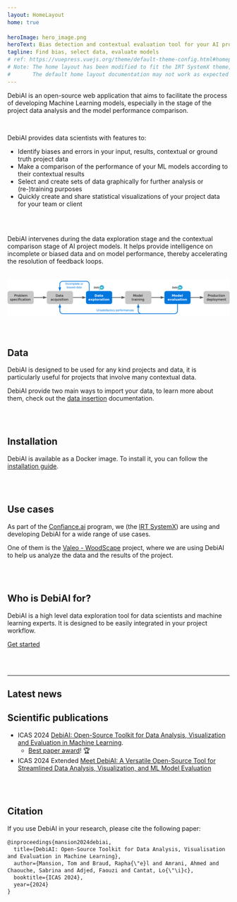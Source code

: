 ```yaml
---
layout: HomeLayout
home: true

heroImage: hero_image.png
heroText: Bias detection and contextual evaluation tool for your AI projects
tagline: Find bias, select data, evaluate models
# ref: https://vuepress.vuejs.org/theme/default-theme-config.html#homepage
# Note: The home layout has been modified to fit the IRT SystemX theme,
#       The default home layout documentation may not work as expected
---
```


<!-- Features -->

<FeaturesOverview :features="[
    {
      title: 'Bias detection',
      description: 'DebiAI offers a large and expending set of graphical tools making the detection of bias in the data of your projects easier.',
      imageLink: 'features/bar_plot.svg',
      elementIdDestination: 'Bias detection'
    },
    {
      title: 'Model results comparison',
      description: 'Find which model is better on the contexts that matters the most for your project.',
      imageLink: 'features/trophy.svg',
      elementIdDestination: 'Contextual model comparison'
    },
    {
      title: 'Data selection',
      description: 'With the DebiAi graphical tools and high-level filters, select data for training purpose or for additional exploration.',
      imageLink: 'features/loop.svg',
      elementIdDestination: 'Data selection'
    },
  ]"
/>

<!-- Project description -->

DebiAI is an open-source web application that aims to facilitate the process of developing Machine Learning models, especially in the stage of the project data analysis and the model performance comparison.

<br>

DebiAI provides data scientists with features to:

- Identify biases and errors in your input, results, contextual or ground truth project data
- Make a comparison of the performance of your ML models according to their contextual results
- Select and create sets of data graphically for further analysis or (re-)training purposes
- Quickly create and share statistical visualizations of your project data for your team or client

<br>
<br>

<FeaturesList :features="[
    {
      title: 'Bias detection',
      description: 'Bias in data can lead to unfair or inaccurate predictions, it is important to detect and mitigate bias in your data before training any model.\n\n With DebiAI, you can easily detect bias in your data. Our analysis page provides a wide range of tools to help you identify bias in your data.',
      imageLink: 'features/Bias.png',
      linkTitle: 'Bias detection widgets documentation →',
      linkDestination: './dashboard/widgets/#bias-detection'
    },
    {
      title: 'Outliers detection',
      description: 'Outliers can have a significant impact on the results of your model. Searching for outliers in your data is an important and time-consuming task.\n\n DebiAI provides a set of tools to help you identify outliers in your data. Our analysis page provides a wide range of tools to help you identify outliers in your data.',
      imageLink: 'features/Outliers.png',
      linkTitle: 'Outliers detection widgets documentation →',
      linkDestination: './dashboard/widgets/#outliers-detection'
    },
    {
      title: 'Contextual model comparison',
      description: 'Selecting the best model for your project can be a difficult task and is often based on the global performance of the model. Being able to compare the performance of your models according to the contexts that matter the most for your project is a key feature of DebiAI.',
      imageLink: 'features/Models.png',
      linkTitle: 'Model evaluation widgets documentation →',
      linkDestination: './dashboard/widgets/#model-evaluation'
    },
    {
      title: 'Data selection',
      description: 'Selecting specific data for your project can be challenging with the existing tools. DebiAI widgets are designed to help you select data graphically to do in depth analysis, for training purposes, for cleaning, sharing or any other purpose.',
      imageLink: 'features/Selections.png',
      linkTitle: 'Data selection widgets documentation →',
      linkDestination: './dashboard/widgets/#data-selection'
    },
    {
      title: 'Efficient data visualization',
      description: 'Generating the same visualization every time the project data changes or when new models are trained is a time-consuming task. DebiAI provides features to help you quickly create and share statistical visualizations. By saving your dashboard layout, you can easily generate the same visualization every time you need it.',
      imageLink: 'features/ans.png',
      linkTitle: 'More about the DebiAI dashboard features →',
      linkDestination: './dashboard/#dashboard',
      shadow: true
    },
   ]"
/>

DebiAI intervenes during the data exploration stage and the contextual comparison stage of AI project models. It helps provide intelligence on incomplete or biased data and on model performance, thereby accelerating the resolution of feedback loops.

<br>

<div style="text-align: center;">
    <img class="debiai_activity" id="debiai_activity_h" src="./debiai_activity_h.png" alt="DebiAI activity"/>
    <img class="debiai_activity" id="debiai_activity_v" src="./debiai_activity_v.png" alt="DebiAI activity"/>
</div>

<style>
  .debiai_activity {
    width: 900px;
    padding-bottom: 40px;
    margin: 0 auto;
  }

  #debiai_activity_h {
    display: block;
  }

  #debiai_activity_v {
    width: 400px;
    display: none;
  }

  @media (max-width: 768px) {
    #debiai_activity_h {
      display: none;
    }

    #debiai_activity_v {
      display: block;
    }
  }
</style>

## Data

DebiAI is designed to be used for any kind projects and data, it is particularly useful for projects that involve many contextual data.

DebiAI provide two main ways to import your data, to learn more about them, check out the [data insertion](dataInsertion/README.md#inserting-data-into-debiai) documentation.

<br>
<br>

## Installation

DebiAI is available as a Docker image. To install it, you can follow the [installation guide](introduction/gettingStarted/installation/README.md#installation).

<br>
<br>

## Use cases

As part of the [Confiance.ai](https://www.confiance.ai/) program, we (the [IRT SystemX](https://www.irt-systemx.fr/)) are using and developing DebiAI for a wide range of use cases.

One of them is the [Valeo - WoodScape](tutorials/woodscapeTutorial/README.md#woodscape-tutorial) project, where we are using DebiAI to help us analyze the data and the results of the project.

<br>
<br>

## Who is DebiAI for?

DebiAI is a high level data exploration tool for data scientists and machine learning experts. It is designed to be easily integrated in your project workflow.

[Get started](introduction/gettingStarted/README.md#getting-started)

<br>
<br>

<FeaturesList :features="[
    {
      title: 'DebiAI Architecture',
      description: '**Project environment:**\n\n**Project Data:** This is the source of data that the user intends to analyze. It may originate from various sources and formats, such as CSV or JSON.\n**Data-Providers:** These are the services created by the project members to enable DebiAI to fetch data and model results directly from the project\'s sources.\n**Python Scripts and** DebiAI Python Module: Using the DebiAI Python module, users can adapt their existing scripts and workflows to create selections and insert data and model\'s results into DebiAI.\n**Algo-Providers:** These services are used to provide the specific algorithms required by projects. Once an algorithm is provided to DebiAI, it can be called from the analysis dashboard with the project\'s data.\n\n**Application environment:**\n\n**Backend and API:** This is a Python-powered backend that provides an API and serves the Web dashboard.\n**DebiAI Web Dashboard:** This is the user interface of DebiAI, developed using VueJs. It provides users with an interactive platform to manage and view their data, and is hosted and served by the DebiAI backend.\n**Data storage:** This data store supports the DebiAI backend by retaining projects created by the Python module and some specific dashboard elements.',
      imageLink: './debiai_architecture.png',
      linkTitle: 'More about the DebiAI architecture →',
      linkDestination: './meta/architecture'
    },
   ]" :imageSizeRatio="1" />

---

<!-- Project news -->
<!-- This component displays the 3 latest news -->
<!-- To edit the news, edit the `public/news/news.json` file. -->
<h2 style="display: flex; justify-content: space-between; align-items: center;">
  Latest news
  <!-- <a href="./news/" class="action-button third">All news →</a> -->
</h2>
<NewsList latest/>

## Scientific publications

- ICAS 2024 [DebiAI: Open-Source Toolkit for Data Analysis, Visualization and Evaluation in Machine Learning](https://hal.science/hal-04446930).
  - [Best paper award](https://www.iaria.org/conferences2024/AwardsICAS24.html)! 🏆
- ICAS 2024 Extended [Meet DebiAI: A Versatile Open-Source Tool for Streamlined Data Analysis, Visualization, and ML Model Evaluation](https://hal.science/hal-04886162)

<br>
<br>

## Citation

If you use DebiAI in your research, please cite the following paper:

<!-- cSpell:disable -->

```
@inproceedings{mansion2024debiai,
  title={DebiAI: Open-Source Toolkit for Data Analysis, Visualisation and Evaluation in Machine Learning},
  author={Mansion, Tom and Braud, Rapha{\"e}l and Amrani, Ahmed and Chaouche, Sabrina and Adjed, Faouzi and Cantat, Lo{\"\i}c},
  booktitle={ICAS 2024},
  year={2024}
}
```

<!-- cSpell:enable -->
